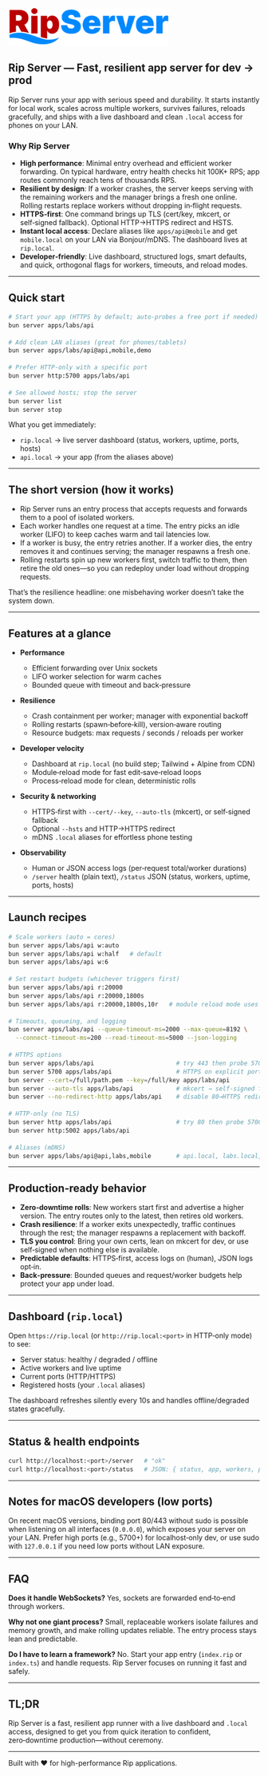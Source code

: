 <img src="assets/logo.png" alt="Rip" height="75" />

## Rip Server — Fast, resilient app server for dev → prod

Rip Server runs your app with serious speed and durability. It starts instantly for local work, scales across multiple workers, survives failures, reloads gracefully, and ships with a live dashboard and clean `.local` access for phones on your LAN.

### Why Rip Server
- **High performance**: Minimal entry overhead and efficient worker forwarding. On typical hardware, entry health checks hit 100K+ RPS; app routes commonly reach tens of thousands RPS.
- **Resilient by design**: If a worker crashes, the server keeps serving with the remaining workers and the manager brings a fresh one online. Rolling restarts replace workers without dropping in‑flight requests.
- **HTTPS‑first**: One command brings up TLS (cert/key, mkcert, or self‑signed fallback). Optional HTTP→HTTPS redirect and HSTS.
- **Instant local access**: Declare aliases like `apps/api@mobile` and get `mobile.local` on your LAN via Bonjour/mDNS. The dashboard lives at `rip.local`.
- **Developer‑friendly**: Live dashboard, structured logs, smart defaults, and quick, orthogonal flags for workers, timeouts, and reload modes.

---

## Quick start

```bash
# Start your app (HTTPS by default; auto‑probes a free port if needed)
bun server apps/labs/api

# Add clean LAN aliases (great for phones/tablets)
bun server apps/labs/api@api,mobile,demo

# Prefer HTTP-only with a specific port
bun server http:5700 apps/labs/api

# See allowed hosts; stop the server
bun server list
bun server stop
```

What you get immediately:
- `rip.local` → live server dashboard (status, workers, uptime, ports, hosts)
- `api.local` → your app (from the aliases above)

---

## The short version (how it works)

- Rip Server runs an entry process that accepts requests and forwards them to a pool of isolated workers.
- Each worker handles one request at a time. The entry picks an idle worker (LIFO) to keep caches warm and tail latencies low.
- If a worker is busy, the entry retries another. If a worker dies, the entry removes it and continues serving; the manager respawns a fresh one.
- Rolling restarts spin up new workers first, switch traffic to them, then retire the old ones—so you can redeploy under load without dropping requests.

That’s the resilience headline: one misbehaving worker doesn’t take the system down.

---

## Features at a glance

- **Performance**
  - Efficient forwarding over Unix sockets
  - LIFO worker selection for warm caches
  - Bounded queue with timeout and back‑pressure

- **Resilience**
  - Crash containment per worker; manager with exponential backoff
  - Rolling restarts (spawn‑before‑kill), version‑aware routing
  - Resource budgets: max requests / seconds / reloads per worker

- **Developer velocity**
  - Dashboard at `rip.local` (no build step; Tailwind + Alpine from CDN)
  - Module‑reload mode for fast edit‑save‑reload loops
  - Process‑reload mode for clean, deterministic rolls

- **Security & networking**
  - HTTPS‑first with `--cert/--key`, `--auto-tls` (mkcert), or self‑signed fallback
  - Optional `--hsts` and HTTP→HTTPS redirect
  - mDNS `.local` aliases for effortless phone testing

- **Observability**
  - Human or JSON access logs (per‑request total/worker durations)
  - `/server` health (plain text), `/status` JSON (status, workers, uptime, ports, hosts)

---

## Launch recipes

```bash
# Scale workers (auto = cores)
bun server apps/labs/api w:auto
bun server apps/labs/api w:half   # default
bun server apps/labs/api w:6

# Set restart budgets (whichever triggers first)
bun server apps/labs/api r:20000
bun server apps/labs/api r:20000,1800s
bun server apps/labs/api r:20000,1800s,10r   # module reload mode uses reload budget

# Timeouts, queueing, and logging
bun server apps/labs/api --queue-timeout-ms=2000 --max-queue=8192 \
  --connect-timeout-ms=200 --read-timeout-ms=5000 --json-logging

# HTTPS options
bun server apps/labs/api                       # try 443 then probe 5700+
bun server 5700 apps/labs/api                  # HTTPS on explicit port
bun server --cert=/full/path.pem --key=/full/key apps/labs/api
bun server --auto-tls apps/labs/api            # mkcert → self‑signed fallback
bun server --no-redirect-http apps/labs/api    # disable 80→HTTPS redirect

# HTTP-only (no TLS)
bun server http apps/labs/api                  # try 80 then probe 5700+
bun server http:5002 apps/labs/api

# Aliases (mDNS)
bun server apps/labs/api@api,labs,mobile       # api.local, labs.local, mobile.local
```

---

## Production‑ready behavior

- **Zero‑downtime rolls**: New workers start first and advertise a higher version. The entry routes only to the latest, then retires old workers.
- **Crash resilience**: If a worker exits unexpectedly, traffic continues through the rest; the manager respawns a replacement with backoff.
- **TLS you control**: Bring your own certs, lean on mkcert for dev, or use self‑signed when nothing else is available.
- **Predictable defaults**: HTTPS‑first, access logs on (human), JSON logs opt‑in.
- **Back‑pressure**: Bounded queues and request/worker budgets help protect your app under load.

---

## Dashboard (`rip.local`)

Open `https://rip.local` (or `http://rip.local:<port>` in HTTP‑only mode) to see:

- Server status: healthy / degraded / offline
- Active workers and live uptime
- Current ports (HTTP/HTTPS)
- Registered hosts (your `.local` aliases)

The dashboard refreshes silently every 10s and handles offline/degraded states gracefully.

---

## Status & health endpoints

```bash
curl http://localhost:<port>/server   # "ok"
curl http://localhost:<port>/status   # JSON: { status, app, workers, ports, uptime, hosts }
```

---

## Notes for macOS developers (low ports)

On recent macOS versions, binding port 80/443 without sudo is possible when listening on all interfaces (`0.0.0.0`), which exposes your server on your LAN. Prefer high ports (e.g., 5700+) for localhost‑only dev, or use sudo with `127.0.0.1` if you need low ports without LAN exposure.

---

## FAQ

**Does it handle WebSockets?** Yes, sockets are forwarded end‑to‑end through workers.

**Why not one giant process?** Small, replaceable workers isolate failures and memory growth, and make rolling updates reliable. The entry process stays lean and predictable.

**Do I have to learn a framework?** No. Start your app entry (`index.rip` or `index.ts`) and handle requests. Rip Server focuses on running it fast and safely.

---

## TL;DR

Rip Server is a fast, resilient app runner with a live dashboard and `.local` access, designed to get you from quick iteration to confident, zero‑downtime production—without ceremony.

---

Built with ❤️ for high-performance Rip applications.
